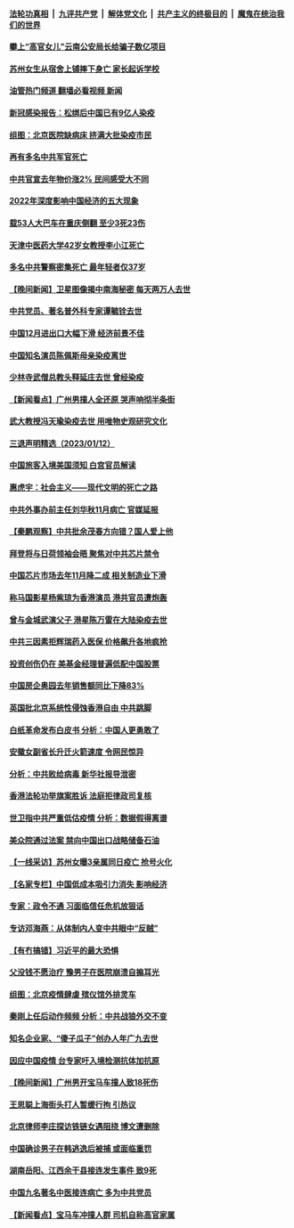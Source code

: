 ####  [法轮功真相](../../../../basic/blob/master/README.md?t=01140012) &nbsp;|&nbsp; [九评共产党](../../../../9ping.md/blob/master/README.md?t=01140012) &nbsp;|&nbsp; [解体党文化](../../../../jtdwh.md/blob/master/README.md?t=01140012)  &nbsp;|&nbsp; [共产主义的终极目的](../../../../gczydzjmd.md/blob/master/README.md?t=01140012) &nbsp;|&nbsp; [魔鬼在统治我们的世界](../../../../mgztzwmdsj.md/blob/master/README.md?t=01140012) 

#### [攀上“高官女儿”云南公安局长给骗子数亿项目](../pages/nsc413/n13906323.md?t=01140012) 

#### [苏州女生从宿舍上铺摔下身亡 家长起诉学校](../pages/nsc413/n13906246.md?t=01140012) 

#### [油管热门频道 翻墙必看视频 新闻](http://129.146.143.75:81/youtube.html?01140012)

#### [新冠感染报告：松绑后中国已有9亿人染疫](../pages/nsc413/n13906094.md?t=01140012) 

#### [组图：北京医院缺病床 挤满大批染疫市民](../pages/nsc413/n13906245.md?t=01140012) 

#### [再有多名中共军官死亡](../pages/nsc413/n13906204.md?t=01140012) 

#### [中共官宣去年物价涨2% 民间感受大不同](../pages/nsc413/n13906232.md?t=01140012) 

#### [2022年深度影响中国经济的五大现象](../pages/nsc413/n13906152.md?t=01140012) 

#### [载53人大巴车在重庆侧翻 至少3死23伤](../pages/nsc413/n13906240.md?t=01140012) 

#### [天津中医药大学42岁女教授李小江死亡](../pages/nsc413/n13906153.md?t=01140012) 

#### [多名中共警察密集死亡 最年轻者仅37岁](../pages/nsc413/n13906069.md?t=01140012) 


#### [【晚间新闻】卫星图像揭中南海秘密 每天两万人去世](../pages/nsc413/n13906115.md?t=01140012) 



#### [中共党员、著名普外科专家谭毓铨去世](../pages/nsc413/n13906097.md?t=01140012) 

#### [中国12月进出口大幅下滑 经济前景不佳](../pages/nsc413/n13906082.md?t=01140012) 

#### [中国知名演员陈佩斯母亲染疫离世](../pages/nsc413/n13905907.md?t=01140012) 

#### [少林寺武僧总教头释延庄去世 曾经染疫](../pages/nsc413/n13905998.md?t=01140012) 

#### [【新闻看点】广州男撞人全还原 哭声响彻半条街](../pages/nsc413/n13905824.md?t=01140012) 

#### [武大教授冯天瑜染疫去世 用唯物史观研究文化](../pages/nsc413/n13905798.md?t=01140012) 


#### [三退声明精选（2023/01/12）](../pages/nsc413/n13905953.md?t=01140012) 

#### [中国旅客入境美国须知 白宫官员解读](../pages/nsc413/n13905840.md?t=01140012) 

#### [惠虎宇：社会主义——现代文明的死亡之路](../pages/nsc413/n13904452.md?t=01140012) 

#### [中共外事办前主任刘华秋11月病亡 官媒延报](../pages/nsc413/n13905783.md?t=01140012) 

#### [【秦鹏观察】中共批余茂春方向错？国人爱上他](../pages/nsc413/n13905757.md?t=01140012) 

#### [拜登将与日荷领袖会晤 聚焦对中共芯片禁令](../pages/nsc413/n13905769.md?t=01140012) 

#### [中国芯片市场去年11月降二成 相关制造业下滑](../pages/nsc413/n13905682.md?t=01140012) 

#### [称马国影星杨紫琼为香港演员 港共官员遭炮轰](../pages/nsc413/n13905708.md?t=01140012) 

#### [曾与金城武演父子 港星陈万雷在大陆染疫去世](../pages/nsc413/n13905743.md?t=01140012) 

#### [中共三因素拒辉瑞药入医保 价格飙升各地疯抢](../pages/nsc413/n13905542.md?t=01140012) 

#### [投资创伤仍在 美基金经理普遍低配中国股票](../pages/nsc413/n13905691.md?t=01140012) 

#### [中国房企奥园去年销售额同比下降83%](../pages/nsc413/n13905697.md?t=01140012) 

#### [英国批北京系统性侵蚀香港自由 中共跳脚](../pages/nsc413/n13905687.md?t=01140012) 

#### [白纸革命发布白皮书 分析：中国人更勇敢了](../pages/nsc413/n13905653.md?t=01140012) 

#### [安徽女副省长升迁火箭速度 令网民惊异](../pages/nsc413/n13905674.md?t=01140012) 

#### [分析：中共败给病毒 新华社报导泄密](../pages/nsc413/n13905062.md?t=01140012) 

#### [香港法轮功举旗案胜诉 法庭拒律政司复核](../pages/nsc413/n13905668.md?t=01140012) 

#### [世卫指中共严重低估疫情 分析：数据假得离谱](../pages/nsc413/n13905345.md?t=01140012) 

#### [美众院通过法案 禁向中国出口战略储备石油](../pages/nsc413/n13905660.md?t=01140012) 

#### [【一线采访】苏州女曝3亲属同日疫亡 抢号火化](../pages/nsc413/n13905370.md?t=01140012) 

#### [【名家专栏】中国低成本吸引力消失 影响经济](../pages/nsc413/n13905515.md?t=01140012) 

#### [专家：政令不通 习面临信任危机放狠话](../pages/nsc413/n13905497.md?t=01140012) 

#### [专访邓海燕：从体制内人变中共眼中“反贼”](../pages/nsc413/n13905074.md?t=01140012) 

#### [【有冇搞错】习近平的最大恐惧](../pages/nsc413/n13905319.md?t=01140012) 

#### [父没钱不愿治疗 豫男子在医院崩溃自搧耳光](../pages/nsc413/n13905318.md?t=01140012) 

#### [组图：北京疫情肆虐 殡仪馆外排灵车](../pages/nsc413/n13905369.md?t=01140012) 

#### [秦刚上任后动作频频 分析：中共战狼外交不变](../pages/nsc413/n13905305.md?t=01140012) 

#### [知名企业家、“傻子瓜子”创办人年广九去世](../pages/nsc413/n13905354.md?t=01140012) 

#### [因应中国疫情 台专家吁入境检测抗体加抗原](../pages/nsc413/n13905274.md?t=01140012) 

#### [【晚间新闻】广州男开宝马车撞人致18死伤](../pages/nsc413/n13905330.md?t=01140012) 




#### [王思聪上海街头打人暂缓行拘 引热议](../pages/nsc413/n13905242.md?t=01140012) 

#### [北京律师李庄探访铁链女遇阻挠 博文遭删除](../pages/nsc413/n13905176.md?t=01140012) 

#### [中国确诊男子在韩逃逸后被捕 或面临重罚](../pages/nsc413/n13905164.md?t=01140012) 

#### [湖南岳阳、江西余干县接连发生事件 致9死](../pages/nsc413/n13905091.md?t=01140012) 

#### [中国九名著名中医接连病亡 多为中共党员](../pages/nsc413/n13905179.md?t=01140012) 

#### [【新闻看点】宝马车冲撞人群 司机自称高官家属](../pages/nsc413/n13904967.md?t=01140012) 

<img src='http://gfw-breaker.win/goodnews/indexes/nsc413.md' width='0px' height='0px'/>
